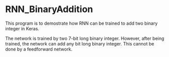 # RNN_BinaryAddition
This program is to demostrate how RNN can be trained to add two binary integer in Keras.

The network is trained by two 7-bit long binary integer. However, after being trained, the network can add any bit long binary integer. This cannot be done by a feedforward network.  
